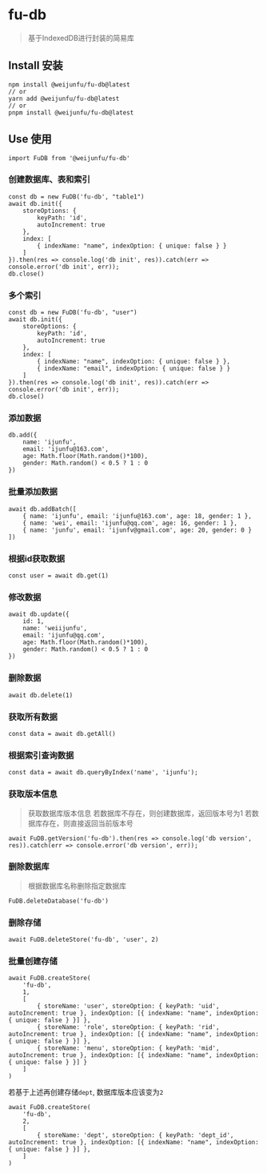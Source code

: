 # fu-db
> 基于IndexedDB进行封装的简易库

## Install 安装
```
npm install @weijunfu/fu-db@latest
// or
yarn add @weijunfu/fu-db@latest
// or
pnpm install @weijunfu/fu-db@latest
```

## Use 使用

```
import FuDB from '@weijunfu/fu-db'
```

### 创建数据库、表和索引
```
const db = new FuDB('fu-db', "table1")
await db.init({
    storeOptions: {
        keyPath: 'id',
        autoIncrement: true
    },
    index: [
        { indexName: "name", indexOption: { unique: false } }
    ]
}).then(res => console.log('db init', res)).catch(err => console.error('db init', err));
db.close()
```

### 多个索引
```
const db = new FuDB('fu-db', "user")
await db.init({
    storeOptions: {
        keyPath: 'id',
        autoIncrement: true
    },
    index: [
        { indexName: "name", indexOption: { unique: false } },
        { indexName: "email", indexOption: { unique: false } }
    ]
}).then(res => console.log('db init', res)).catch(err => console.error('db init', err));
db.close()
```

### 添加数据
```
db.add({
    name: 'ijunfu', 
    email: 'ijunfu@163.com', 
    age: Math.floor(Math.random()*100), 
    gender: Math.random() < 0.5 ? 1 : 0
})
```

### 批量添加数据
```
await db.addBatch([
    { name: 'ijunfu', email: 'ijunfu@163.com', age: 18, gender: 1 },
    { name: 'wei', email: 'ijunfu@qq.com', age: 16, gender: 1 },
    { name: 'junfu', email: 'ijunfv@gmail.com', age: 20, gender: 0 }
])
```

### 根据id获取数据
```
const user = await db.get(1)
```

### 修改数据
```
await db.update({
    id: 1,
    name: 'weiijunfu', 
    email: 'ijunfu@qq.com', 
    age: Math.floor(Math.random()*100), 
    gender: Math.random() < 0.5 ? 1 : 0
})
```

### 删除数据
```
await db.delete(1)
```

### 获取所有数据
```
const data = await db.getAll()
```

### 根据索引查询数据
```
const data = await db.queryByIndex('name', 'ijunfu');
```

### 获取版本信息
> 获取数据库版本信息
> 若数据库不存在，则创建数据库，返回版本号为1
> 若数据库存在，则直接返回当前版本号
```
await FuDB.getVersion('fu-db').then(res => console.log('db version', res)).catch(err => console.error('db version', err));
```

### 删除数据库
> 根据数据库名称删除指定数据库
```
FuDB.deleteDatabase('fu-db')
```

### 删除存储
```
await FuDB.deleteStore('fu-db', 'user', 2)
```

### 批量创建存储
```
await FuDB.createStore(
    'fu-db',
    1,
    [
        { storeName: 'user', storeOption: { keyPath: 'uid', autoIncrement: true }, indexOption: [{ indexName: "name", indexOption: { unique: false } }] },
        { storeName: 'role', storeOption: { keyPath: 'rid', autoIncrement: true }, indexOption: [{ indexName: "name", indexOption: { unique: false } }] },
        { storeName: 'menu', storeOption: { keyPath: 'mid', autoIncrement: true }, indexOption: [{ indexName: "name", indexOption: { unique: false } }] }
    ]
)
```

若基于上述再创建存储`dept`, 数据库版本应该变为`2`
```
await FuDB.createStore(
    'fu-db',
    2,
    [
        { storeName: 'dept', storeOption: { keyPath: 'dept_id', autoIncrement: true }, indexOption: [{ indexName: "name", indexOption: { unique: false } }] },
    ]
)
```